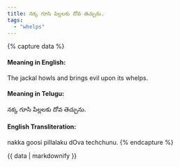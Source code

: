 ```yaml
---
title: నక్క గూసి పిల్లలకు దోవ తెచ్చును.
tags:
  - "whelps"
---
```


{% capture data %}
#### Meaning in English:
The jackal howls and brings evil upon its whelps.

#### Meaning in Telugu:
నక్క గూసి పిల్లలకు దోవ తెచ్చును.

#### English Transliteration:
nakka goosi pillalaku dOva techchunu.
{% endcapture %}

<div class="notice">{{ data | markdownify }}</div>

